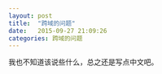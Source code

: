 ```yaml
---
layout: post
title:  "跨域的问题"
date:   2015-09-27 21:09:26
categories: 跨域的问题
---
```


我也不知道该说些什么，总之还是写点中文吧。
